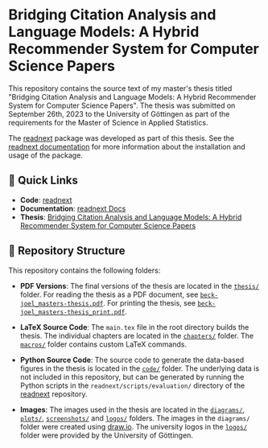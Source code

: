 # Bridging Citation Analysis and Language Models: A Hybrid Recommender System for Computer Science Papers

This repository contains the source text of my master's thesis titled "Bridging Citation Analysis and Language Models: A Hybrid Recommender System for Computer Science Papers". The thesis was submitted on September 26th, 2023 to the University of Göttingen as part of the requirements for the Master of Science in Applied Statistics.

The [readnext](https://github.com/joel-beck/readnext) package was developed as part of this thesis. See the [readnext documentation](https://joel-beck.github.io/readnext/) for more information about the installation and usage of the package.


## 🔗 Quick Links

- **Code**: [readnext](https://github.com/joel-beck/readnext)
- **Documentation**: [readnext Docs](https://joel-beck.github.io/readnext/)
- **Thesis**: [Bridging Citation Analysis and Language Models: A Hybrid Recommender System for Computer Science Papers](thesis/beck-joel_masters-thesis.pdf)


## 📂 Repository Structure

This repository contains the following folders:

- **PDF Versions**: The final versions of the thesis are located in the [`thesis/`](thesis/) folder. For reading the thesis as a PDF document, see [`beck-joel_masters-thesis.pdf`](thesis/beck-joel_masters-thesis.pdf). For printing the thesis, see [`beck-joel_masters-thesis_print.pdf`](thesis/beck-joel_masters-thesis_print.pdf).

- **LaTeX Source Code**: The `main.tex` file in the root directory builds the thesis. The individual chapters are located in the [`chapters/`](chapters/) folder. The [`macros/`](macros/) folder contains custom LaTeX commands.

- **Python Source Code**: The source code to generate the data-based figures in the thesis is located in the [`code/`](code/) folder. The underlying data is not included in this repository, but can be generated by running the Python scripts in the `readnext/scripts/evaluation/` directory of the [readnext](https://github.com/joel-beck/readnext) repository.

- **Images**: The images used in the thesis are located in the [`diagrams/`](diagrams/), [`plots/`](plots/), [`screenshots/`](screenshots/) and [`logos/`](logos/) folders. The images in the `diagrams/` folder were created using [draw.io](https://app.diagrams.net/). The university logos in the [`logos/`](logos/) folder were provided by the University of Göttingen.
